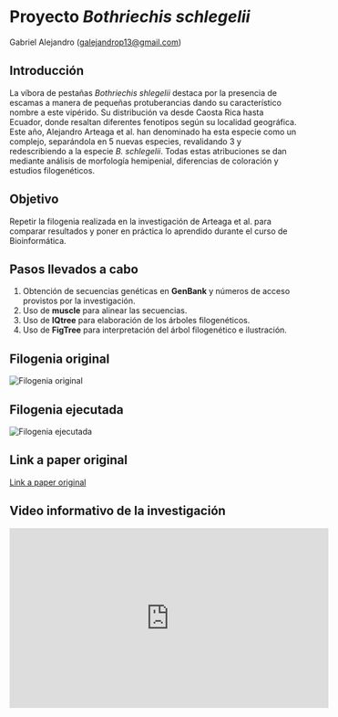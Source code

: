 # Proyecto *Bothriechis schlegelii*
Gabriel Alejandro (galejandrop13@gmail.com)

## Introducción

La víbora de pestañas *Bothriechis shlegelii* destaca por la presencia de escamas a manera de pequeñas protuberancias dando su característico nombre a este vipérido. Su distribución va desde Caosta Rica hasta Ecuador, donde resaltan diferentes fenotipos según su localidad geográfica. Este año, Alejandro Arteaga et al. han denominado ha esta especie como un complejo, separándola en 5 nuevas especies, revalidando 3 y redescribiendo a la especie *B. schlegelii*. Todas estas atribuciones se dan mediante análisis de morfología hemipenial, diferencias de coloración y estudios filogenéticos. 

## Objetivo

Repetir la filogenia realizada en la investigación de Arteaga et al. para comparar resultados y poner en práctica lo aprendido durante el curso de Bioinformática. 

## Pasos llevados a cabo

1. Obtención de secuencias genéticas en **GenBank** y números de acceso provistos por la investigación.
2. Uso de **muscle** para alinear las secuencias.
3. Uso de **IQtree** para elaboración de los árboles filogenéticos.
4. Uso de **FigTree** para interpretación del árbol filogenético e ilustración.

## Filogenia original
![Filogenia original](https://github.com/Gabo13Ale/Bothriechis-Project/blob/main/Fotograf%C3%ADas%20y%20documentos%20adicionales/Filogenia%20original.png)

## Filogenia ejecutada
![Filogenia ejecutada](https://github.com/Gabo13Ale/Bothriechis-Project/blob/main/Fotograf%C3%ADas%20y%20documentos%20adicionales/muscle_Bothriechis.aln.fasta.treefile.jpg)

## Link a paper original
[Link a paper original](https://evolsyst.pensoft.net/article/114527/)

## Video informativo de la investigación

<iframe width="560" height="315" src="https://www.youtube.com/embed/QDWp-xAfuDQ?si=kDV6qvi1qdUXEP-v" frameborder="0" allowfullscreen></iframe>

